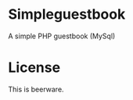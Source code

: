 Simpleguestbook
===============

A simple PHP guestbook (MySql)

License
===============

This is beerware.

